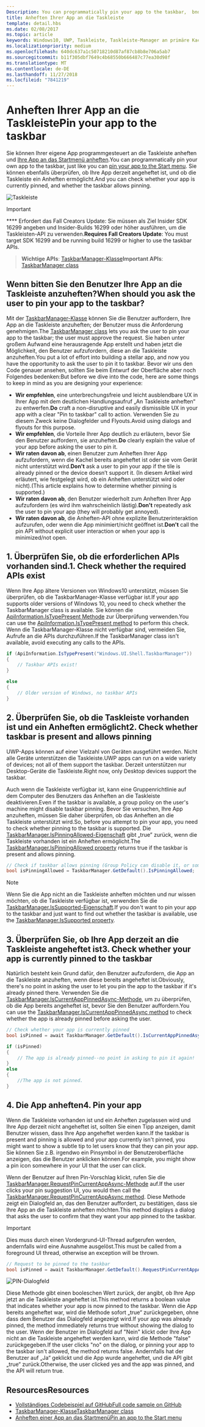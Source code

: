```yaml
---
Description: You can programmatically pin your app to the taskbar,  bnd you can check if it's currently pinned.
title: Anheften Ihrer App an die Taskleiste
template: detail.hbs
ms.date: 02/08/2017
ms.topic: article
keywords: Windows10, UWP, Taskleiste, Taskleiste-Manager an primäre Kachel-Taskleiste anheften
ms.localizationpriority: medium
ms.openlocfilehash: 640dc637a1c50718210d87af87cb8b8e706a5ab7
ms.sourcegitcommit: b11f305dbf7649c4b68550b666487c77ea30d98f
ms.translationtype: MT
ms.contentlocale: de-DE
ms.lasthandoff: 11/27/2018
ms.locfileid: "7841219"
---
```

# <a name="pin-your-app-to-the-taskbar"></a><span data-ttu-id="e97c9-103">Anheften Ihrer App an die Taskleiste</span><span class="sxs-lookup"><span data-stu-id="e97c9-103">Pin your app to the taskbar</span></span>

<span data-ttu-id="e97c9-104">Sie können Ihrer eigene App programmgesteuert an die Taskleiste anheften und [Ihre App an das Startmenü anheften](tiles-and-notifications/primary-tile-apis.md).</span><span class="sxs-lookup"><span data-stu-id="e97c9-104">You can programmatically pin your own app to the taskbar, just like you can [pin your app to the Start menu](tiles-and-notifications/primary-tile-apis.md).</span></span> <span data-ttu-id="e97c9-105">Sie können ebenfalls überprüfen, ob Ihre App derzeit angeheftet ist, und ob die Taskleiste ein Anheften ermöglicht.</span><span class="sxs-lookup"><span data-stu-id="e97c9-105">And you can check whether your app is currently pinned, and whether the taskbar allows pinning.</span></span> 

![Taskleiste](images/taskbar/taskbar.png)

> [!IMPORTANT]
> <span data-ttu-id="e97c9-107">\*\*\*\* Erfordert das Fall Creators Update: Sie müssen als Ziel Insider SDK 16299 angeben und Insider-Builds 16299 oder höher ausführen, um die Taskleisten-API zu verwenden.</span><span class="sxs-lookup"><span data-stu-id="e97c9-107">**Requires Fall Creators Update**: You must target SDK 16299 and be running build 16299 or higher to use the taskbar APIs.</span></span>

> <span data-ttu-id="e97c9-108">**Wichtige APIs**: [TaskbarManager-Klasse](https://docs.microsoft.com/uwp/api/windows.ui.shell.taskbarmanager)</span><span class="sxs-lookup"><span data-stu-id="e97c9-108">**Important APIs**: [TaskbarManager class](https://docs.microsoft.com/uwp/api/windows.ui.shell.taskbarmanager)</span></span> 


## <a name="when-should-you-ask-the-user-to-pin-your-app-to-the-taskbar"></a><span data-ttu-id="e97c9-109">Wenn bitten Sie den Benutzer Ihre App an die Taskleiste anzuheften?</span><span class="sxs-lookup"><span data-stu-id="e97c9-109">When should you ask the user to pin your app to the taskbar?</span></span> 

<span data-ttu-id="e97c9-110">Mit der [TaskbarManager-Klasse](https://docs.microsoft.com/uwp/api/windows.ui.shell.taskbarmanager) können Sie die Benutzer auffordern, Ihre App an die Taskleiste anzuheften; der Benutzer muss die Anforderung genehmigen.</span><span class="sxs-lookup"><span data-stu-id="e97c9-110">The [TaskbarManager class](https://docs.microsoft.com/uwp/api/windows.ui.shell.taskbarmanager) lets you ask the user to pin your app to the taskbar; the user must approve the request.</span></span> <span data-ttu-id="e97c9-111">Sie haben unter großem Aufwand eine herausragende App erstellt und haben jetzt die Möglichkeit, den Benutzer aufzufordern, diese an die Taskleiste anzuheften.</span><span class="sxs-lookup"><span data-stu-id="e97c9-111">You put a lot of effort into building a stellar app, and now you have the opportunity to ask the user to pin it to taskbar.</span></span> <span data-ttu-id="e97c9-112">Bevor wir uns den Code genauer ansehen, sollten Sie beim Entwurf der Oberfläche aber noch Folgendes bedenken:</span><span class="sxs-lookup"><span data-stu-id="e97c9-112">But before we dive into the code, here are some things to keep in mind as you are designing your experience:</span></span>

* <span data-ttu-id="e97c9-113">**Wir empfehlen**, eine unterbrechungsfreie und leicht ausblendbare UX in Ihrer App mit dem deutlichen Handlungsaufruf „An Taskleiste anheften“ zu entwerfen.</span><span class="sxs-lookup"><span data-stu-id="e97c9-113">**Do** craft a non-disruptive and easily dismissible UX in your app with a clear "Pin to taskbar" call to action.</span></span> <span data-ttu-id="e97c9-114">Verwenden Sie zu diesem Zweck keine Dialogfelder und Flyouts.</span><span class="sxs-lookup"><span data-stu-id="e97c9-114">Avoid using dialogs and flyouts for this purpose.</span></span> 
* <span data-ttu-id="e97c9-115">**Wir empfehlen**, die Vorteile Ihrer App deutlich zu erläutern, bevor Sie den Benutzer auffordern, sie anzuheften.</span><span class="sxs-lookup"><span data-stu-id="e97c9-115">**Do** clearly explain the value of your app before asking the user to pin it.</span></span>
* <span data-ttu-id="e97c9-116">**Wir raten davon ab**, einen Benutzer zum Anheften Ihrer App aufzufordern, wenn die Kachel bereits angeheftet ist oder sie vom Gerät nicht unterstützt wird.</span><span class="sxs-lookup"><span data-stu-id="e97c9-116">**Don't** ask a user to pin your app if the tile is already pinned or the device doesn’t support it.</span></span> <span data-ttu-id="e97c9-117">(In diesem Artikel wird erläutert, wie festgelegt wird, ob ein Anheften unterstützt wird oder nicht).</span><span class="sxs-lookup"><span data-stu-id="e97c9-117">(This article explains how to determine whether pinning is supported.)</span></span>
* <span data-ttu-id="e97c9-118">**Wir raten davon ab**, den Benutzer wiederholt zum Anheften Ihrer App aufzufordern (es wird ihm wahrscheinlich lästig).</span><span class="sxs-lookup"><span data-stu-id="e97c9-118">**Don't** repeatedly ask the user to pin your app (they will probably get annoyed).</span></span>
* <span data-ttu-id="e97c9-119">**Wir raten davon ab**, die Anheften-API ohne explizite Benutzerinteraktion aufzurufen, oder wenn die App minimiert/nicht geöffnet ist.</span><span class="sxs-lookup"><span data-stu-id="e97c9-119">**Don't** call the pin API without explicit user interaction or when your app is minimized/not open.</span></span>


## <a name="1-check-whether-the-required-apis-exist"></a><span data-ttu-id="e97c9-120">1. Überprüfen Sie, ob die erforderlichen APIs vorhanden sind.</span><span class="sxs-lookup"><span data-stu-id="e97c9-120">1. Check whether the required APIs exist</span></span>

<span data-ttu-id="e97c9-121">Wenn Ihre App ältere Versionen von Windows10 unterstützt, müssen Sie überprüfen, ob die TaskbarManager-Klasse verfügbar ist.</span><span class="sxs-lookup"><span data-stu-id="e97c9-121">If your app supports older versions of Windows 10, you need to check whether the TaskbarManager class is available.</span></span> <span data-ttu-id="e97c9-122">Sie können die [ApiInformation.IsTypePresent Methode](https://docs.microsoft.com/en-us/uwp/api/windows.foundation.metadata.apiinformation#Windows_Foundation_Metadata_ApiInformation_IsTypePresent_System_String_) zur Überprüfung verwenden.</span><span class="sxs-lookup"><span data-stu-id="e97c9-122">You can use the  [ApiInformation.IsTypePresent method](https://docs.microsoft.com/en-us/uwp/api/windows.foundation.metadata.apiinformation#Windows_Foundation_Metadata_ApiInformation_IsTypePresent_System_String_) to perform this check.</span></span> <span data-ttu-id="e97c9-123">Wenn die TaskbarManager-Klasse nicht verfügbar sind, vermeiden Sie, Aufrufe an die APIs durchzuführen.</span><span class="sxs-lookup"><span data-stu-id="e97c9-123">If the TaskbarManager class isn't available, avoid executing any calls to the APIs.</span></span>

```csharp
if (ApiInformation.IsTypePresent("Windows.UI.Shell.TaskbarManager"))
{
    // Taskbar APIs exist!
}

else
{
    // Older version of Windows, no taskbar APIs
}
```


## <a name="2-check-whether-taskbar-is-present-and-allows-pinning"></a><span data-ttu-id="e97c9-124">2. Überprüfen Sie, ob die Taskleiste vorhanden ist und ein Anheften ermöglicht</span><span class="sxs-lookup"><span data-stu-id="e97c9-124">2. Check whether taskbar is present and allows pinning</span></span>

<span data-ttu-id="e97c9-125">UWP-Apps können auf einer Vielzahl von Geräten ausgeführt werden. Nicht alle Geräte unterstützen die Taskleiste.</span><span class="sxs-lookup"><span data-stu-id="e97c9-125">UWP apps can run on a wide variety of devices; not all of them support the taskbar.</span></span> <span data-ttu-id="e97c9-126">Derzeit unterstützen nur Desktop-Geräte die Taskleiste.</span><span class="sxs-lookup"><span data-stu-id="e97c9-126">Right now, only Desktop devices support the taskbar.</span></span> 

<span data-ttu-id="e97c9-127">Auch wenn die Taskleiste verfügbar ist, kann eine Gruppenrichtlinie auf dem Computer des Benutzers das Anheften an die Taskleiste deaktivieren.</span><span class="sxs-lookup"><span data-stu-id="e97c9-127">Even if the taskbar is available, a group policy on the user's machine might disable taskbar pinning.</span></span> <span data-ttu-id="e97c9-128">Bevor Sie versuchen, Ihre App anzuheften, müssen Sie daher überprüfen, ob das Anheften an die Taskleiste unterstützt wird.</span><span class="sxs-lookup"><span data-stu-id="e97c9-128">So, before you attempt to pin your app, you need to check whether pinning to the taskbar is supported.</span></span> <span data-ttu-id="e97c9-129">Die [TaskbarManager.IsPinningAllowed-Eigenschaft](https://docs.microsoft.com/uwp/api/windows.ui.shell.taskbarmanager.IsPinningAllowed) gibt „true” zurück, wenn die Taskleiste vorhanden ist ein Anheften ermöglicht.</span><span class="sxs-lookup"><span data-stu-id="e97c9-129">The [TaskbarManager.IsPinningAllowed property](https://docs.microsoft.com/uwp/api/windows.ui.shell.taskbarmanager.IsPinningAllowed) returns true if the taskbar is present and allows pinning.</span></span> 

```csharp
// Check if taskbar allows pinning (Group Policy can disable it, or some device families don't have taskbar)
bool isPinningAllowed = TaskbarManager.GetDefault().IsPinningAllowed;
```

> [!NOTE]
> <span data-ttu-id="e97c9-130">Wenn Sie die App nicht an die Taskleiste anheften möchten und nur wissen möchten, ob die Taskleiste verfügbar ist, verwenden Sie die [TaskbarManager.IsSupported-Eigenschaft](https://docs.microsoft.com/uwp/api/windows.ui.shell.taskbarmanager.IsSupported).</span><span class="sxs-lookup"><span data-stu-id="e97c9-130">If you don't want to pin your app to the taskbar and just want to find out whether the taskbar is available, use the [TaskbarManager.IsSupported property](https://docs.microsoft.com/uwp/api/windows.ui.shell.taskbarmanager.IsSupported).</span></span>


## <a name="3-check-whether-your-app-is-currently-pinned-to-the-taskbar"></a><span data-ttu-id="e97c9-131">3. Überprüfen Sie, ob Ihre App derzeit an die Taskleiste angeheftet ist</span><span class="sxs-lookup"><span data-stu-id="e97c9-131">3. Check whether your app is currently pinned to the taskbar</span></span>

<span data-ttu-id="e97c9-132">Natürlich besteht kein Grund dafür, den Benutzer aufzufordern, die App an die Taskleiste anzuheften, wenn diese bereits angeheftet ist.</span><span class="sxs-lookup"><span data-stu-id="e97c9-132">Obviously, there's no point in asking the user to let you pin the app to the taskbar if it's already pinned there.</span></span> <span data-ttu-id="e97c9-133">Verwenden Sie die [TaskbarManager.IsCurrentAppPinnedAsync-Methode](https://docs.microsoft.com/uwp/api/windows.ui.shell.taskbarmanager.IsCurrentAppPinnedAsync), um zu überprüfen, ob die App bereits angeheftet ist, bevor Sie den Benutzer auffordern.</span><span class="sxs-lookup"><span data-stu-id="e97c9-133">You can use the [TaskbarManager.IsCurrentAppPinnedAsync method](https://docs.microsoft.com/uwp/api/windows.ui.shell.taskbarmanager.IsCurrentAppPinnedAsync) to check whether the app is already pinned before asking the user.</span></span>

```csharp
// Check whether your app is currently pinned
bool isPinned = await TaskbarManager.GetDefault().IsCurrentAppPinnedAsync();

if (isPinned)
{
    // The app is already pinned--no point in asking to pin it again!
}
else 
{
    //The app is not pinned. 
}
```


##  <a name="4-pin-your-app"></a><span data-ttu-id="e97c9-134">4. Die App anheften</span><span class="sxs-lookup"><span data-stu-id="e97c9-134">4. Pin your app</span></span>

<span data-ttu-id="e97c9-135">Wenn die Taskleiste vorhanden ist und ein Anheften zugelassen wird und Ihre App derzeit nicht angeheftet ist, sollten Sie einen Tipp anzeigen, damit Benutzer wissen, dass Ihre App angeheftet werden kann.</span><span class="sxs-lookup"><span data-stu-id="e97c9-135">If the taskbar is present and pinning is allowed and your app currently isn't pinned, you might want to show a subtle tip to let users know that they can pin your app.</span></span> <span data-ttu-id="e97c9-136">Sie können Sie z.B. irgendwo ein Pinsymbol in der Benutzeroberfläche anzeigen, das die Benutzer anklicken können.</span><span class="sxs-lookup"><span data-stu-id="e97c9-136">For example, you might show a pin icon somewhere in your UI that the user can click.</span></span> 

<span data-ttu-id="e97c9-137">Wenn der Benutzer auf Ihren Pin-Vorschlag klickt, rufen Sie die [TaskbarManager.RequestPinCurrentAppAsync-Methode](https://docs.microsoft.com/uwp/api/windows.ui.shell.taskbarmanager.RequestPinCurrentAppAsync) auf.</span><span class="sxs-lookup"><span data-stu-id="e97c9-137">If the user clicks your pin suggestion UI, you would then call the [TaskbarManager.RequestPinCurrentAppAsync method](https://docs.microsoft.com/uwp/api/windows.ui.shell.taskbarmanager.RequestPinCurrentAppAsync).</span></span> <span data-ttu-id="e97c9-138">Diese Methode zeigt ein Dialogfeld an, das den Benutzer auffordert, zu bestätigen, dass sie Ihre App an die Taskleiste anheften möchten.</span><span class="sxs-lookup"><span data-stu-id="e97c9-138">This method displays a dialog that asks the user to confirm that they want your app pinned to the taskbar.</span></span>

> [!IMPORTANT]
> <span data-ttu-id="e97c9-139">Dies muss durch einen Vordergrund-UI-Thread aufgerufen werden, andernfalls wird eine Ausnahme ausgelöst.</span><span class="sxs-lookup"><span data-stu-id="e97c9-139">This must be called from a foreground UI thread, otherwise an exception will be thrown.</span></span>

```csharp
// Request to be pinned to the taskbar
bool isPinned = await TaskbarManager.GetDefault().RequestPinCurrentAppAsync();
```

![PIN-Dialogfeld](images/taskbar/pin-dialog.png)

<span data-ttu-id="e97c9-141">Diese Methode gibt einen booleschen Wert zurück, der angibt, ob Ihre App jetzt an die Taskleiste angeheftet ist.</span><span class="sxs-lookup"><span data-stu-id="e97c9-141">This method returns a boolean value that indicates whether your app is now pinned to the taskbar.</span></span> <span data-ttu-id="e97c9-142">Wenn die App bereits angeheftet war, wird die Methode sofort „true“ zurückgegeben, ohne dass dem Benutzer das Dialogfeld angezeigt wird.</span><span class="sxs-lookup"><span data-stu-id="e97c9-142">If your app was already pinned, the method immediately returns true without showing the dialog to the user.</span></span> <span data-ttu-id="e97c9-143">Wenn der Benutzer im Dialogfeld auf "Nein" klickt oder Ihre App nicht an die Taskleiste angeheftet werden kann, wird die Methode "false" zurückgegeben.</span><span class="sxs-lookup"><span data-stu-id="e97c9-143">If the user clicks "no" on the dialog, or pinning your app to the taskbar isn't allowed, the method returns false.</span></span> <span data-ttu-id="e97c9-144">Andernfalls hat der Benutzer auf „Ja“ geklickt und die App wurde angeheftet, und die API gibt „true“ zurück.</span><span class="sxs-lookup"><span data-stu-id="e97c9-144">Otherwise, the user clicked yes and the app was pinned, and the API will return true.</span></span>


## <a name="resources"></a><span data-ttu-id="e97c9-145">Resources</span><span class="sxs-lookup"><span data-stu-id="e97c9-145">Resources</span></span>

* [<span data-ttu-id="e97c9-146">Vollständiges Codebeispiel auf GitHub</span><span class="sxs-lookup"><span data-stu-id="e97c9-146">Full code sample on GitHub</span></span>](https://github.com/WindowsNotifications/quickstart-pin-to-taskbar)
* [<span data-ttu-id="e97c9-147">TaskbarManager-Klasse</span><span class="sxs-lookup"><span data-stu-id="e97c9-147">TaskbarManager class</span></span>](https://docs.microsoft.com/uwp/api/windows.ui.shell.taskbarmanager)
* [<span data-ttu-id="e97c9-148">Anheften einer App an das Startmenü</span><span class="sxs-lookup"><span data-stu-id="e97c9-148">Pin an app to the Start menu</span></span>](tiles-and-notifications/primary-tile-apis.md)